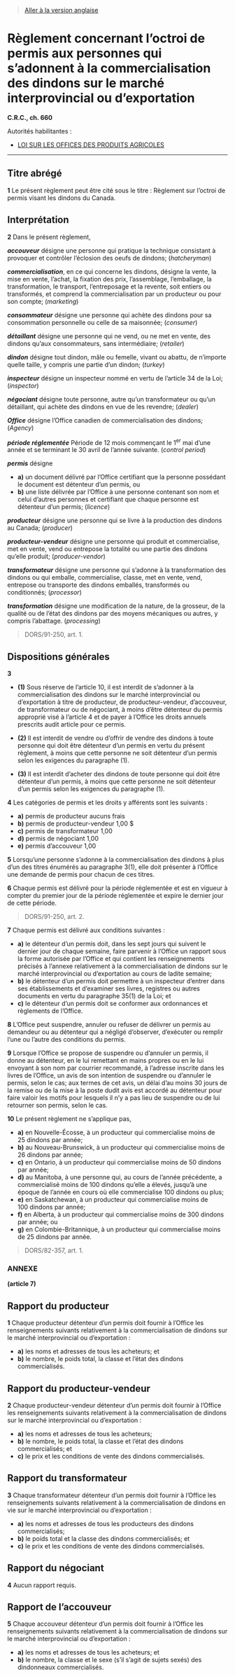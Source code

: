 > [Aller à la version anglaise](/en/Regulations/Consolidated%20Regulations%20of%20Canada/601-700/C.R.C.,%20c.%20660.md)

# Règlement concernant l’octroi de permis aux personnes qui s’adonnent à la commercialisation des dindons sur le marché interprovincial ou d’exportation

**C.R.C., ch. 660**

Autorités habilitantes : 
- [LOI SUR LES OFFICES DES PRODUITS AGRICOLES](/fr/Lois/Lois%20révisées%20du%20Canada/F/F-4.md)

----------



## Titre abrégé


**1** Le présent règlement peut être cité sous le titre : Règlement sur l’octroi de permis visant les dindons du Canada.




## Interprétation


**2** Dans le présent règlement,

***accouveur*** désigne une personne qui pratique la technique consistant à provoquer et contrôler l’éclosion des oeufs de dindons; (*hatcheryman*)

***commercialisation***, en ce qui concerne les dindons, désigne la vente, la mise en vente, l’achat, la fixation des prix, l’assemblage, l’emballage, la transformation, le transport, l’entreposage et la revente, soit entiers ou transformés, et comprend la commercialisation par un producteur ou pour son compte; (*marketing*)

***consommateur*** désigne une personne qui achète des dindons pour sa consommation personnelle ou celle de sa maisonnée; (*consumer*)

***détaillant*** désigne une personne qui ne vend, ou ne met en vente, des dindons qu’aux consommateurs, sans intermédiaire; (*retailer*)

***dindon*** désigne tout dindon, mâle ou femelle, vivant ou abattu, de n’importe quelle taille, y compris une partie d’un dindon; (*turkey*)

***inspecteur*** désigne un inspecteur nommé en vertu de l’article 34 de la Loi; (*inspector*)

***négociant*** désigne toute personne, autre qu’un transformateur ou qu’un détaillant, qui achète des dindons en vue de les revendre; (*dealer*)

***Office*** désigne l’Office canadien de commercialisation des dindons; (*Agency*)

***période réglementée*** Période de 12 mois commençant le 1<sup>er</sup> mai d’une année et se terminant le 30 avril de l’année suivante. (*control period*)

***permis*** désigne
- **a)** un document délivré par l’Office certifiant que la personne possédant le document est détenteur d’un permis, ou
- **b)** une liste délivrée par l’Office à une personne contenant son nom et celui d’autres personnes et certifiant que chaque personne est détenteur d’un permis; (*licence*)

***producteur*** désigne une personne qui se livre à la production des dindons au Canada; (*producer*)

***producteur-vendeur*** désigne une personne qui produit et commercialise, met en vente, vend ou entrepose la totalité ou une partie des dindons qu’elle produit; (*producer-vendor*)

***transformateur*** désigne une personne qui s’adonne à la transformation des dindons ou qui emballe, commercialise, classe, met en vente, vend, entrepose ou transporte des dindons emballés, transformés ou conditionnés; (*processor*)

***transformation*** désigne une modification de la nature, de la grosseur, de la qualité ou de l’état des dindons par des moyens mécaniques ou autres, y compris l’abattage. (*processing*)
> DORS/91-250, art. 1.





## Dispositions générales


**3** 

- **(1)** Sous réserve de l’article 10, il est interdit de s’adonner à la commercialisation des dindons sur le marché interprovincial ou d’exportation à titre de producteur, de producteur-vendeur, d’accouveur, de transformateur ou de négociant, à moins d’être détenteur du permis approprié visé à l’article 4 et de payer à l’Office les droits annuels prescrits audit article pour ce permis.

- **(2)** Il est interdit de vendre ou d’offrir de vendre des dindons à toute personne qui doit être détenteur d’un permis en vertu du présent règlement, à moins que cette personne ne soit détenteur d’un permis selon les exigences du paragraphe (1).

- **(3)** Il est interdit d’acheter des dindons de toute personne qui doit être détenteur d’un permis, à moins que cette personne ne soit détenteur d’un permis selon les exigences du paragraphe (1).



**4** Les catégories de permis et les droits y afférents sont les suivants :
- **a)** permis de producteur  aucuns frais
- **b)** permis de producteur-vendeur  1,00 $
- **c)** permis de transformateur  1,00
- **d)** permis de négociant  1,00
- **e)** permis d’accouveur  1,00



**5** Lorsqu’une personne s’adonne à la commercialisation des dindons à plus d’un des titres énumérés au paragraphe 3(1), elle doit présenter à l’Office une demande de permis pour chacun de ces titres.



**6** Chaque permis est délivré pour la période réglementée et est en vigueur à compter du premier jour de la période réglementée et expire le dernier jour de cette période.
> DORS/91-250, art. 2.




**7** Chaque permis est délivré aux conditions suivantes :
- **a)** le détenteur d’un permis doit, dans les sept jours qui suivent le dernier jour de chaque semaine, faire parvenir à l’Office un rapport sous la forme autorisée par l’Office et qui contient les renseignements précisés à l’annexe relativement à la commercialisation de dindons sur le marché interprovincial ou d’exportation au cours de ladite semaine;
- **b)** le détenteur d’un permis doit permettre à un inspecteur d’entrer dans ses établissements et d’examiner ses livres, registres ou autres documents en vertu du paragraphe 35(1) de la Loi; et
- **c)** le détenteur d’un permis doit se conformer aux ordonnances et règlements de l’Office.



**8** L’Office peut suspendre, annuler ou refuser de délivrer un permis au demandeur ou au détenteur qui a négligé d’observer, d’exécuter ou remplir l’une ou l’autre des conditions du permis.



**9** Lorsque l’Office se propose de suspendre ou d’annuler un permis, il donne au détenteur, en le lui remettant en mains propres ou en le lui envoyant à son nom par courrier recommandé, à l’adresse inscrite dans les livres de l’Office, un avis de son intention de suspendre ou d’annuler le permis, selon le cas; aux termes de cet avis, un délai d’au moins 30 jours de la remise ou de la mise à la poste dudit avis est accordé au détenteur pour faire valoir les motifs pour lesquels il n’y a pas lieu de suspendre ou de lui retourner son permis, selon le cas.



**10** Le présent règlement ne s’applique pas,
- **a)** en Nouvelle-Écosse, à un producteur qui commercialise moins de 25 dindons par année;
- **b)** au Nouveau-Brunswick, à un producteur qui commercialise moins de 26 dindons par année;
- **c)** en Ontario, à un producteur qui commercialise moins de 50 dindons par année;
- **d)** au Manitoba, à une personne qui, au cours de l’année précédente, a commercialisé moins de 100 dindons qu’elle a élevés, jusqu’à une époque de l’année en cours où elle commercialise 100 dindons ou plus;
- **e)** en Saskatchewan, à un producteur qui commercialise moins de 100 dindons par année;
- **f)** en Alberta, à un producteur qui commercialise moins de 300 dindons par année; ou
- **g)** en Colombie-Britannique, à un producteur qui commercialise moins de 25 dindons par année.
> DORS/82-357, art. 1.





### **ANNEXE** 
**(article 7)**

## Rapport du producteur

**1** Chaque producteur détenteur d’un permis doit fournir à l’Office les renseignements suivants relativement à la commercialisation de dindons sur le marché interprovincial ou d’exportation :
- **a)** les noms et adresses de tous les acheteurs; et
- **b)** le nombre, le poids total, la classe et l’état des dindons commercialisés.



## Rapport du producteur-vendeur

**2** Chaque producteur-vendeur détenteur d’un permis doit fournir à l’Office les renseignements suivants relativement à la commercialisation de dindons sur le marché interprovincial ou d’exportation :
- **a)** les noms et adresses de tous les acheteurs;
- **b)** le nombre, le poids total, la classe et l’état des dindons commercialisés; et
- **c)** le prix et les conditions de vente des dindons commercialisés.



## Rapport du transformateur

**3** Chaque transformateur détenteur d’un permis doit fournir à l’Office les renseignements suivants relativement à la commercialisation de dindons en vie sur le marché interprovincial ou d’exportation :
- **a)** les noms et adresses de tous les producteurs des dindons commercialisés;
- **b)** le poids total et la classe des dindons commercialisés; et
- **c)** le prix et les conditions de vente des dindons commercialisés.



## Rapport du négociant

**4** Aucun rapport requis.



## Rapport de l’accouveur

**5** Chaque accouveur détenteur d’un permis doit fournir à l’Office les renseignements suivants relativement à la commercialisation de dindons sur le marché interprovincial ou d’exportation :
- **a)** les noms et adresses de tous les acheteurs; et
- **b)** le nombre, la classe et le sexe (s’il s’agit de sujets sexés) des dindonneaux commercialisés.




